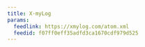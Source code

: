 ```yaml
---
title: X·myLog
params:
  feedlink: https://xmylog.com/atom.xml
  feedid: f07ff0eff35adfd3ca1670cdf979d525
---
```

